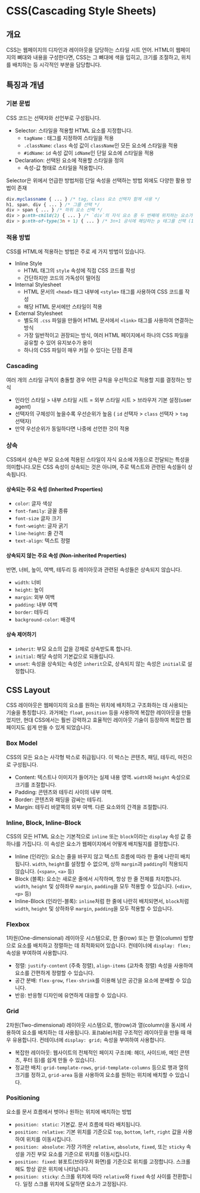 # CSS(Cascading Style Sheets)
## 개요

CSS는 웹페이지의 디자인과 레이아웃을 담당하는 스타일 시트 언어. HTML이 웹페이지의 뼈대와 내용을 구성한다면, CSS는 그 뼈대에 색을 입히고, 크기를 조절하고, 위치를 배치하는 등 시각적인 부분을 담당합니다. 
## 특징과 개념

### 기본 문법
CSS 코드는 선택자와 선언부로 구성됩니다.
- Selector: 스타일을 적용할 HTML 요소를 지정합니다.
	- `tagName` : 태그를 지정하여 스타일을 적용
	- `.className`: `class` 속성 값이 `className`인 모든 요소에 스타일을 적용
	- `#idName`: `id` 속성 값이 `idName`인 단일 요소에 스타일을 적용
- Declaration: 선택된 요소에 적용할 스타일을 정의
	- 속성-값 형태로 스타일을 적용합니다.

Selector은 위에서 언급한 방법처럼 단일 속성을 선택하는 방법 외에도 다양한 활용 방법이 존재

```css
div.myclassname { ... } /* tag, class 요소 선택자 함께 사용 */
h1, span, div { ... } /* 그룹 선택 */
div > span { ... } /* 하위 요소 선택 */
div > p:nth-child(2) { ... } /* `div`의 자식 요소 중 두 번째에 위치하는 요소가 `<p>` 태그일 경우에만 선택 */
div > p:nth-of-type(3n + 1) { ... } /* 3n+1 공식에 해당하는 p 태그를 선택 (1, 4, 7...번째) */
```
### 적용 방법
CSS를 HTML에 적용하는 방법은 주로 세 가지 방법이 있습니다.

- Inline Style
	- HTML 태그의 `style` 속성에 직접 CSS 코드를 작성
	- 간단하지만 코드의 가독성이 떨어짐
- Internal Stylesheet
	- HTML 문서의 `<head>` 태그 내부에 `<style>` 태그를 사용하여 CSS 코드를 작성
	- 해당 HTML 문서에만 스타일이 적용
- External Stylesheet
	- 별도의 `.css` 파일을 만들어 HTML 문서에서 `<link>` 태그를 사용하여 연결하는 방식
	- 가장 일반적이고 권장되는 방식, 여러 HTML 페이지에서 하나의 CSS 파일을 공유할 수 있어 유지보수가 용이
	- 하나의 CSS 파일이 매우 커질 수 있다는 단점 존재
### Cascading
여러 개의 스타일 규칙이 충돌할 경우 어떤 규칙을 우선적으로 적용할 지를 결정하는 방식
- 인라인 스타일 > 내부 스타일 시트 = 외부 스타일 시트 > 브라우저 기본 설정(user agent)
- 선택자의 구체성이 높을수록 우선순위가 높음 ( `id` 선택자 > `class` 선택자 > `tag` 선택자)
- 만약 우선순위가 동일하다면 나중에 선언한 것이 적용
### 상속
CSS에서 상속은 부모 요소에 적용된 스타일이 자식 요소에 자동으로 전달되는 특성을 의미합니다.모든 CSS 속성이 상속되는 것은 아니며, 주로 텍스트와 관련된 속성들이 상속됩니다.
#### 상속되는 주요 속성 (Inherited Properties)
- `color`: 글자 색상
- `font-family`: 글꼴 종류
- `font-size` 글자 크기
- `font-weight`: 글자 굵기
- `line-height`: 줄 간격
- `text-align`: 텍스트 정렬
#### 상속되지 않는 주요 속성 (Non-inherited Properties)
반면, 너비, 높이, 여백, 테두리 등 레이아웃과 관련된 속성들은 상속되지 않습니다.
- `width`: 너비
- `height`: 높이
- `margin`: 외부 여백
- `padding`: 내부 여백
- `border`: 테두리
- `background-color`: 배경색
#### 상속 제어하기
- `inherit`: 부모 요소의 값을 강제로 상속받도록 합니다.
- `initial`: 해당 속성의 기본값으로 되돌립니다.
- `unset`: 속성을 상속되는 속성은 `inherit`으로, 상속되지 않는 속성은 `initial`로 설정합니다.
## CSS Layout

CSS 레이아웃은 웹페이지의 요소를 원하는 위치에 배치하고 구조화하는 데 사용되는 기술을 통칭합니다. 과거에는 `float`, `position` 등을 사용하여 복잡한 레이아웃을 만들었지만, 현대 CSS에서는 훨씬 강력하고 효율적인 레이아웃 기술이 등장하여 복잡한 웹페이지도 쉽게 만들 수 있게 되었습니다.
### Box Model
CSS의 모든 요소는 사각형 박스로 취급됩니다. 이 박스는 콘텐츠, 패딩, 테두리, 마진으로 구성됩니다.
- Content: 텍스트나 이미지가 들어가는 실제 내용 영역. `width`와 `height` 속성으로 크기를 조절합니다.
- Padding: 콘텐츠와 테두리 사이의 내부 여백.
- Border: 콘텐츠와 패딩을 감싸는 테두리.
- Margin: 테두리 바깥쪽의 외부 여백. 다른 요소와의 간격을 조절합니다.
### Inline, Block, Inline-Block
CSS의 모든 HTML 요소는 기본적으로 `inline` 또는 `block`이라는 `display` 속성 값 중 하나를 가집니다. 이 속성은 요소가 웹페이지에서 어떻게 배치될지를 결정합니다.

- Inline (인라인): 요소는 줄을 바꾸지 않고 텍스트 흐름에 따라 한 줄에 나란히 배치됩니다. `width`, `height`를 설정할 수 없으며, 상하 `margin`과 `padding`이 적용되지 않습니다. (`<span>`, `<a>` 등)
- Block (블록): 요소는 새로운 줄에서 시작하며, 항상 한 줄 전체를 차지합니다. `width`, `height` 및 상하좌우 `margin`, `padding`을 모두 적용할 수 있습니다. (`<div>`, `<p>` 등)
- Inline-Block (인라인-블록): `inline`처럼 한 줄에 나란히 배치되면서, `block`처럼 `width`, `height` 및 상하좌우 `margin`, `padding`을 모두 적용할 수 있습니다.
### Flexbox
1차원(One-dimensional) 레이아웃 시스템으로, 한 줄(row) 또는 한 열(column) 방향으로 요소를 배치하고 정렬하는 데 최적화되어 있습니다. 컨테이너에 `display: flex;` 속성을 부여하여 사용합니다.

- 정렬: `justify-content` (주축 정렬), `align-items` (교차축 정렬) 속성을 사용하여 요소를 간편하게 정렬할 수 있습니다.
- 공간 분배: `flex-grow`, `flex-shrink`를 이용해 남은 공간을 요소에 분배할 수 있습니다.
- 반응: 반응형 디자인에 유연하게 대응할 수 있습니다.
### Grid
2차원(Two-dimensional) 레이아웃 시스템으로, 행(row)과 열(column)을 동시에 사용하여 요소를 배치하는 데 사용됩니다. 표(table)처럼 구조적인 레이아웃을 만들 때 매우 유용합니다. 컨테이너에 `display: grid;` 속성을 부여하여 사용합니다.

- 복잡한 레이아웃: 웹사이트의 전체적인 페이지 구조(예: 헤더, 사이드바, 메인 콘텐츠, 푸터 등)를 쉽게 만들 수 있습니다.
- 정교한 배치: `grid-template-rows`, `grid-template-columns` 등으로 행과 열의 크기를 정하고, `grid-area` 등을 사용하여 요소를 원하는 위치에 배치할 수 있습니다.
### Positioning
요소를 문서 흐름에서 벗어나 원하는 위치에 배치하는 방법

- `position: static`: 기본값. 문서 흐름에 따라 배치됩니다.
- `position: relative`: 기본 위치를 기준으로 `top`, `bottom`, `left`, `right` 값을 사용하여 위치를 이동시킵니다.
- `position: absolute`: 가장 가까운 `relative`, `absolute`, `fixed`, 또는 `sticky` 속성을 가진 부모 요소를 기준으로 위치를 이동시킵니다.
- `position: fixed`: 뷰포트(브라우저 화면)를 기준으로 위치를 고정합니다. 스크롤해도 항상 같은 위치에 나타납니다.
- `position: sticky`: 스크롤 위치에 따라 `relative`와 `fixed` 속성 사이를 전환합니다. 일정 스크롤 위치에 도달하면 요소가 고정됩니다.
